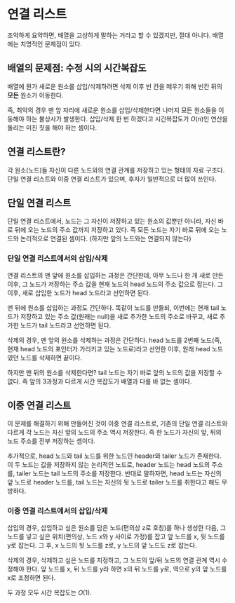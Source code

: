 # 연결 리스트

조악하게 요약하면, 배열을 고상하게 말하는 거라고 할 수 있겠지만, 절대 아니다. 배열에는 치명적인 문제점이 있다.

## 배열의 문제점: 수정 시의 시간복잡도

배열에 뭔가 새로운 원소를 삽입/삭제하려면 삭제 이후 빈 칸을 메우기 위해 빈칸 뒤의 **모든** 원소가 이동한다.

즉, 최악의 경우 맨 앞 자리에 새로운 원소를 삽입/삭제한다면 나머지 모든 원소들을 이동해야 하는 불상사가 발생한다. 삽입/삭제 한 번 하겠다고 시간복잡도가 $O(n)$인 연산을 돌리는 미친 짓을 해야 하는 셈이다.

## 연결 리스트란?

각 원소(노드)들 자신이 다른 노드와의 연결 관계를 저장하고 있는 형태의 자료 구조다. 단일 연결 리스트와 이중 연결 리스트가 있으며, 후자가 일반적으로 더 많이 쓰인다.

## 단일 연결 리스트

단일 연결 리스트에서, 노드는 그 자신이 저장하고 있는 원소의 값뿐만 아니라, 자신 바로 뒤에 오는 노드의 주소 값까지 저장하고 있다.
즉 모든 노드는 자기 바로 뒤에 오는 노드와 논리적으로 연결된 셈이다. (하지만 앞의 노드와는 연결되지 않는다)

### 단일 연결 리스트에서의 삽입/삭제

연결 리스트의 맨 앞에 원소를 삽입하는 과정은 간단한데, 아무 노드나 한 개 새로 만든 이후, 그 노드가 저장하는 주소 값을 현재 노드의 head 노드의 주소 값으로 잡는다. 그 이후, 새로 삽입한 노드가 head 노드라고 선언하면 된다.

맨 뒤에 원소를 삽입하는 과정도 간단하다. 똑같이 노드를 만들되, 이번에는 현재 tail 노드가 저장하고 있는 주소 값(원래는 null)을 새로 추가한 노드의 주소로 바꾸고, 새로 추가한 노드가 tail 노드라고 선언하면 된다.

삭제의 경우, 맨 앞의 원소를 삭제하는 과정은 간단하다. head 노드를 2번째 노드(즉, 현재 head 노드의 포인터가 가리키고 있는 노드로)라고 선언한 이후, 원래 head 노드였던 노드를 삭제하면 끝이다.

하지만 맨 뒤의 원소를 삭제한다면? tail 노드는 자기 바로 앞의 노드의 값을 저장할 수 없다. 즉 앞의 3과정과 다르게 시간 복잡도가 배열과 다를 바 없는 셈이다.

## 이중 연결 리스트

이 문제를 해결하기 위해 만들어진 것이 이중 연결 리스트로, 기존의 단일 연결 리스트와 다르게 각 노드는 자신 앞의 노드의 주소 역시 저장한다. 즉 한 노드가 자신의 앞, 뒤의 노드 주소를 전부 저장하는 셈이다.

추가적으로, head 노드와 tail 노드를 위한 노드인 header와 tailer 노드가 존재한다. 이 두 노드는 값을 저장하지 않는 논리적인 노드로, header 노드는 head 노드의 주소를, tailer 노드는 tail 노드의 주소를 저장한다. 반대로 말하자면, head 노드는 자신의 앞 노드로 header 노드를, tail 노드는 자신의 뒷 노드로 tailer 노드를 취한다고 해도 무방하다.

### 이중 연결 리스트에서의 삽입/삭제

삽입의 경우, 삽입하고 싶은 원소를 담은 노드(편의상 z로 호칭)를 하나 생성한 다음, 그 노드를 넣고 싶은 위치(편의상, 노드 x와 y 사이로 가정)를 잡고 앞 노드를 x, 뒷 노드를 y로 잡는다. 그 후, x 노드의 뒷 노드를 z로, y 노드의 앞 노드도 z로 잡는다.

삭제의 경우, 삭제하고 싶은 노드를 지정하고, 그 노드의 앞/뒤 노드의 연결 관계 역시 수정해야 한다. 앞 노드를 x, 뒤 노드를 y라 하면 x의 뒤 노드를 y로, 역으로 y의 앞 노드를 x로 조정하면 된다.

두 과정 모두 시간 복잡도는 $O(1)$.
